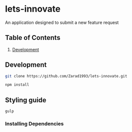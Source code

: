 # lets-innovate
An application designed to submit a new feature request 


## Table of Contents
1. [Development](#development)

## Development

```sh
git clone https://github.com/Zarad1993/lets-innovate.git
```

```sh
npm install
```

## Styling guide
```sh
gulp
```


### Installing Dependencies

